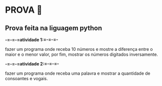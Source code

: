 # PROVA 📕


## Prova feita na liguagem python

<strong>-=-=-=atividade 1:=-=-=-</strong>

fazer um programa onde receba 10 números e mostre a diferença entre o maior e o menor valor, por fim, mostrar os números digitados inversamente.

<strong>-=-=-=atividade 2:=-=-=-</strong>

fazer um programa onde receba uma palavra e mostrar a quantidade de consoantes e vogais.
